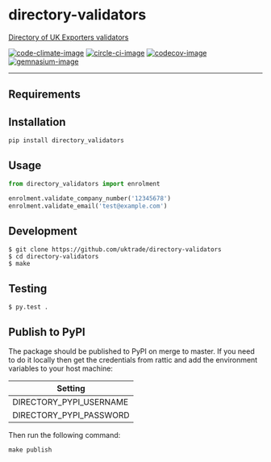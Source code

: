 # directory-validators
[Directory of UK Exporters validators](https://www.directory.exportingisgreat.gov.uk/)

[![code-climate-image]][code-climate]
[![circle-ci-image]][circle-ci]
[![codecov-image]][codecov]
[![gemnasium-image]][gemnasium]

---

## Requirements

## Installation

```shell
pip install directory_validators

```

## Usage

```python
from directory_validators import enrolment

enrolment.validate_company_number('12345678')
enrolment.validate_email('test@example.com')
```


## Development

    $ git clone https://github.com/uktrade/directory-validators
    $ cd directory-validators
    $ make


## Testing
	$ py.test .


## Publish to PyPI

The package should be published to PyPI on merge to master. If you need to do it locally then get the credentials from rattic and add the environment variables to your host machine:

| Setting                     |
| --------------------------- |
| DIRECTORY_PYPI_USERNAME     |
| DIRECTORY_PYPI_PASSWORD     |


Then run the following command:

    make publish


[code-climate-image]: https://codeclimate.com/github/uktrade/directory-validators/badges/issue_count.svg
[code-climate]: https://codeclimate.com/github/uktrade/directory-validators

[circle-ci-image]: https://circleci.com/gh/uktrade/directory-validators/tree/master.svg?style=svg
[circle-ci]: https://circleci.com/gh/uktrade/directory-validators/tree/master

[codecov-image]: https://codecov.io/gh/uktrade/directory-validators/branch/master/graph/badge.svg
[codecov]: https://codecov.io/gh/uktrade/directory-validators

[gemnasium-image]: https://gemnasium.com/badges/github.com/uktrade/directory-validators.svg
[gemnasium]: https://gemnasium.com/github.com/uktrade/directory-validators
